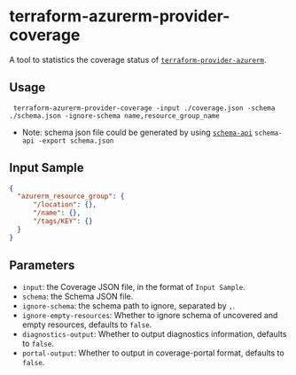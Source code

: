 # terraform-azurerm-provider-coverage

A tool to statistics the coverage status of [`terraform-provider-azurerm`](https://github.com/hashicorp/terraform-provider-azurerm).

## Usage

```shell
 terraform-azurerm-provider-coverage -input ./coverage.json -schema ./schema.json -ignore-schema name,resource_group_name 
```

- Note: schema json file could be generated by using [`schema-api`](https://github.com/hashicorp/terraform-provider-azurerm/tree/main/internal/tools/schema-api) `schema-api -export schema.json`

## Input Sample
```json
{
  "azurerm_resource_group": {
      "/location": {},
      "/name": {},
      "/tags/KEY": {}
  }
}
```

## Parameters

- `input`: the Coverage JSON file, in the format of `Input Sample`.
- `schema`: the Schema JSON file.
- `ignore-schema`: the schema path to ignore, separated by `,`.
- `ignore-empty-resources`: Whether to ignore schema of uncovered and empty resources, defaults to `false`.
- `diagnostics-output`: Whether to output diagnostics information, defaults to `false`.
- `portal-output`: Whether to output in coverage-portal format, defaults to `false`.